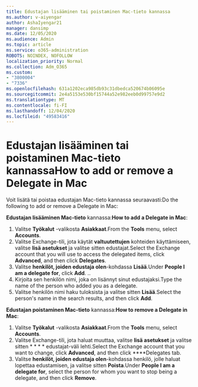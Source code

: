 ```yaml
---
title: Edustajan lisääminen tai poistaminen Mac-tieto kannassa
ms.author: v-aiyengar
author: AshaIyengar21
manager: dansimp
ms.date: 12/05/2020
ms.audience: Admin
ms.topic: article
ms.service: o365-administration
ROBOTS: NOINDEX, NOFOLLOW
localization_priority: Normal
ms.collection: Adm_O365
ms.custom:
- "3800004"
- "7336"
ms.openlocfilehash: 631a1202eca985db93c31dbedca520674b06095e
ms.sourcegitcommit: 2e4a5153e530bf15744a52e982eeb0d99757e9d2
ms.translationtype: MT
ms.contentlocale: fi-FI
ms.lasthandoff: 12/04/2020
ms.locfileid: "49583416"
---
```

# <a name="how-to-add-or-remove-a-delegate-in-mac"></a><span data-ttu-id="6e206-102">Edustajan lisääminen tai poistaminen Mac-tieto kannassa</span><span class="sxs-lookup"><span data-stu-id="6e206-102">How to add or remove a Delegate in Mac</span></span>

<span data-ttu-id="6e206-103">Voit lisätä tai poistaa edustajan Mac-tieto kannassa seuraavasti:</span><span class="sxs-lookup"><span data-stu-id="6e206-103">Do the following to add or remove a Delegate in Mac:</span></span>

<span data-ttu-id="6e206-104">**Edustajan lisääminen Mac-tieto** kannassa:</span><span class="sxs-lookup"><span data-stu-id="6e206-104">**How to add a Delegate in Mac**:</span></span>

1. <span data-ttu-id="6e206-105">Valitse **Työkalut** -valikosta **Asiakkaat**.</span><span class="sxs-lookup"><span data-stu-id="6e206-105">From the **Tools** menu, select **Accounts**.</span></span>
1. <span data-ttu-id="6e206-106">Valitse Exchange-tili, jota käytät **valtuutettujen** kohteiden käyttämiseen, valitse **lisä asetukset** ja valitse sitten edustajat.</span><span class="sxs-lookup"><span data-stu-id="6e206-106">Select the Exchange account that you will use to access the delegated items, click **Advanced**, and then click **Delegates**.</span></span>
1. <span data-ttu-id="6e206-107">Valitse **henkilöt, joiden edustaja olen**-kohdassa **Lisää**.</span><span class="sxs-lookup"><span data-stu-id="6e206-107">Under **People I am a delegate for**, click **Add**.</span></span> <span data-ttu-id="6e206-108">.</span><span class="sxs-lookup"><span data-stu-id="6e206-108">.</span></span>
1. <span data-ttu-id="6e206-109">Kirjoita sen henkilön nimi, joka on lisännyt sinut edustajaksi.</span><span class="sxs-lookup"><span data-stu-id="6e206-109">Type the name of the person who added you as a delegate.</span></span>
1. <span data-ttu-id="6e206-110">Valitse henkilön nimi haku tuloksista ja valitse sitten **Lisää**.</span><span class="sxs-lookup"><span data-stu-id="6e206-110">Select the person's name in the search results, and then click **Add**.</span></span>
 
<span data-ttu-id="6e206-111">**Edustajan poistaminen Mac-tieto** kannassa:</span><span class="sxs-lookup"><span data-stu-id="6e206-111">**How to remove a Delegate in Mac**:</span></span>

1. <span data-ttu-id="6e206-112">Valitse **Työkalut** -valikosta **Asiakkaat**.</span><span class="sxs-lookup"><span data-stu-id="6e206-112">From the **Tools** menu, select **Accounts**.</span></span>
1. <span data-ttu-id="6e206-113">Valitse Exchange-tili, jota haluat muuttaa, valitse **lisä asetukset** ja valitse sitten \* \* \* \* edustajat-väli lehti.</span><span class="sxs-lookup"><span data-stu-id="6e206-113">Select the Exchange account that you want to change, click **Advanced**, and then click \*\*\*\*Delegates tab.</span></span>
1. <span data-ttu-id="6e206-114">Valitse **henkilöt, joiden edustaja olen**-kohdassa henkilö, jolle haluat lopettaa edustamisen, ja valitse sitten **Poista**.</span><span class="sxs-lookup"><span data-stu-id="6e206-114">Under **People I am a delegate for**, select the person for whom you want to stop being a delegate, and then click **Remove**.</span></span>
